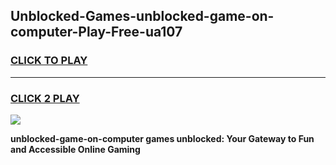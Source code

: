 
## Unblocked-Games-unblocked-game-on-computer-Play-Free-ua107
<h3>
<a href="https://premium76.site?title=unblocked-game-on-computer&ref=18A1">CLICK TO PLAY</a></h3>
<hr>

<h3>
<a href="https://premium76.site?title=unblocked-game-on-computer&ref=18A1">CLICK 2 PLAY</a>
  
</h3>

<a href="https://premium76.site?title=unblocked-game-on-computer&ref=18A1"><img src="https://clearcache.store/games.png"></a>


**unblocked-game-on-computer games unblocked: Your Gateway to Fun and Accessible Online Gaming**
